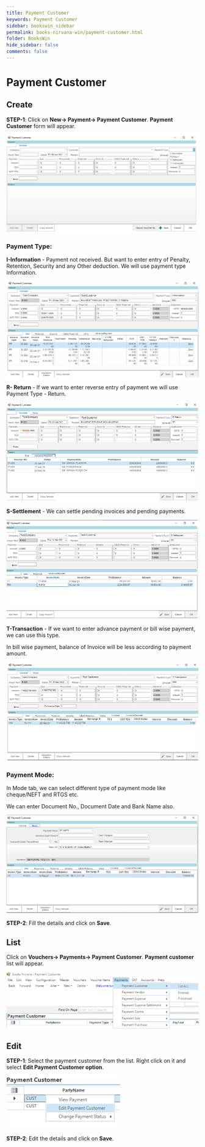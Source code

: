 ```yaml
---
title: Payment Customer
keywords: Payment Customer
sidebar: bookswin_sidebar
permalink: books-nirvana-win/payment-customer.html
folder: BooksWin
hide_sidebar: false
comments: false
---
```


# Payment Customer

## Create

**STEP-1**: Click on **New-> Payment-> Payment Customer**. **Payment Customer** form will appear.

![](/images/payment-cust-create.png)

### Payment Type:

**I-Information** - Payment not received. But want to enter entry of Penalty, Retention, Security and any Other deduction. We will use payment type Information. 

![](/images/payment-cust-info.png)

**R- Return** - If we want to enter reverse entry of payment we will use Payment Type - Return.

![](/images/payment-cust-return.png)

**S-Settlement** - We can settle pending invoices and pending payments.

![](/images/payment-cust-settle.png)

**T-Transaction** - If we want to enter advance payment or bill wise payment, we can use this type.
 
In bill wise payment, balance of Invoice will be less according to payment amount.

![](/images/payment-cust-trans.png)

### Payment Mode:

In Mode tab, we can select different type of payment mode like cheque/NEFT and RTGS etc.

We can enter Document No., Document Date and Bank Name also.

![](/images/payment-cust-mode.png)

**STEP-2**: Fill the details and click on **Save**.

## List

Click on **Vouchers-> Payments-> Payment Customer**. **Payment customer** list will appear.

![](/images/payment-cust-list.png)

## Edit

**STEP-1**: Select the payment customer from the list. Right click on it and select **Edit Payment Customer option**.

![](/images/payment-cust-edit.png)

**STEP-2**: Edit the details and click on **Save**.
